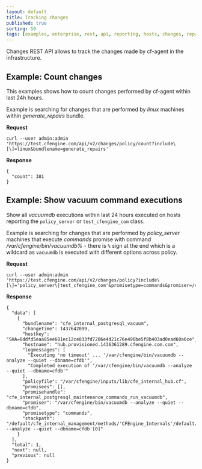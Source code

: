 ```yaml
---
layout: default
title: Tracking changes
published: true
sorting: 50
tags: [examples, enterprise, rest, api, reporting, hosts, changes, repairs]
---
```


Changes REST API allows to track the changes made by cf-agent in the infrastructure.

## Example: Count changes

This examples shows how to count changes performed by cf-agent within last 24h hours.

Example is searching for changes that are performed by *linux* machines within *generate_repairs* bundle.

**Request**

```
curl --user admin:admin 'https://test.cfengine.com/api/v2/changes/policy/count?include\[\]=linux&bundlename=generate_repairs'
```

**Response**

```
{
  "count": 381
}
```

## Example: Show vacuum command executions

Show all *vacuumdb* executions within last 24 hours executed on hosts reporting the `policy_server` or `test_cfengine_com` class.

Example is searching for changes that are performed by *policy_server* machines that execute *commands* promise with command */var/cfengine/bin/vacuumdb%* - there is `%` sign at the end which is a wildcard as `vacuumdb` is executed with different options across policy.

**Request**

```
curl --user admin:admin 'https://test.cfengine.com/api/v2/changes/policy?include\[\]='policy_server\|test_cfengine_com'&promisetype=commands&promiser=/var/cfengine/bin/vacuumdb%'
```

**Response**

```
{
  "data": [
    {
      "bundlename": "cfe_internal_postgresql_vacuum",
      "changetime": 1437642099,
      "hostkey": "SHA=6ddfd5eaa85ee681ec12ce833fd7206e4d21c76e496be5f8b403ad0ead60a6ce",
      "hostname": "hub.provisioned.1436361289.cfengine.com.com",
      "logmessages": [
        "Executing 'no timeout' ... '/var/cfengine/bin/vacuumdb --analyze --quiet --dbname=cfdb'",
        "Completed execution of '/var/cfengine/bin/vacuumdb --analyze --quiet --dbname=cfdb'"
      ],
      "policyfile": "/var/cfengine/inputs/lib/cfe_internal_hub.cf",
      "promisees": [],
      "promisehandle": "cfe_internal_postgresql_maintenance_commands_run_vacuumdb",
      "promiser": "/var/cfengine/bin/vacuumdb --analyze --quiet --dbname=cfdb",
      "promisetype": "commands",
      "stackpath": "/default/cfe_internal_management/methods/'CFEngine_Internals'/default/cfe_internal_enterprise_main/methods/'hub'/default/cfe_internal_postgresql_vacuum/commands/'/var/cfengine/bin/vacuumdb --analyze --quiet --dbname=cfdb'[0]"
    }
  ],
  "total": 1,
  "next": null,
  "previous": null
}
```

